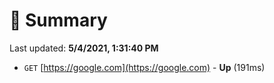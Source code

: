 # 📖 Summary
Last updated: **5/4/2021, 1:31:40 PM**

- `GET` [https://google.com](https://google.com) - **Up** (191ms)
